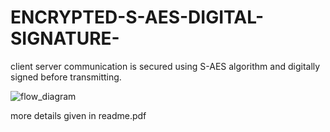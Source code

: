 # ENCRYPTED-S-AES-DIGITAL-SIGNATURE-
client server communication is secured using S-AES algorithm and digitally signed before transmitting.

![flow_diagram](https://user-images.githubusercontent.com/38084433/119720549-b915ad00-be87-11eb-816f-5a6fa27c4b7a.png)

more details given in readme.pdf
